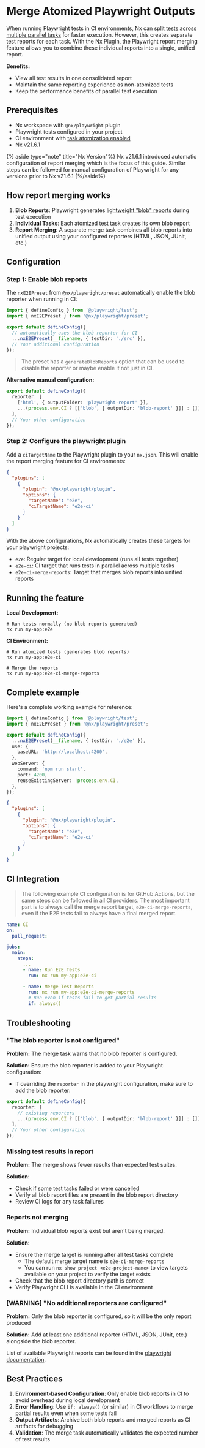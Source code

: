 # Merge Atomized Playwright Outputs

When running Playwright tests in CI environments, Nx can [split tests across multiple parallel tasks](/docs/features/ci-features/split-e2e-tasks) for faster execution.
However, this creates separate test reports for each task.
With the Nx Plugin, the Playwright report merging feature allows you to combine these individual reports into a single, unified report.

**Benefits:**

- View all test results in one consolidated report
- Maintain the same reporting experience as non-atomized tests
- Keep the performance benefits of parallel test execution

## Prerequisites

- Nx workspace with `@nx/playwright` plugin
- Playwright tests configured in your project
- CI environment with [task atomization enabled](/docs/features/ci-features/split-e2e-tasks)
- Nx v21.6.1

{% aside type="note" title="Nx Version"%}
Nx v21.6.1 introduced automatic configuration of report merging which is the focus of this guide.
Similar steps can be followed for manual configuration of Playwright for any versions prior to Nx v21.6.1
{%/aside%}

## How report merging works

1. **Blob Reports**: Playwright generates [lightweight "blob" reports](https://playwright.dev/docs/test-reporters#blob-reporter) during test execution
2. **Individual Tasks**: Each atomized test task creates its own blob report
3. **Report Merging**: A separate merge task combines all blob reports into unified output using your configured reporters (HTML, JSON, JUnit, etc.)

## Configuration

### Step 1: Enable blob reports

The `nxE2EPreset` from `@nx/playwright/preset` automatically enable the blob reporter when running in CI:

```ts {% fileName="playwright.config.ts" %}
import { defineConfig } from '@playwright/test';
import { nxE2EPreset } from '@nx/playwright/preset';

export default defineConfig({
  // automatically uses the blob reporter for CI
  ...nxE2EPreset(__filename, { testDir: './src' }),
  // Your additional configuration
});
```

> The preset has a `generateBlobReports` option that can be used to disable the reporter or maybe enable it not just in CI.

**Alternative manual configuration:**

```ts {% fileName="playwright.config.ts" %}
export default defineConfig({
  reporter: [
    ['html', { outputFolder: 'playwright-report' }],
    ...(process.env.CI ? [['blob', { outputDir: 'blob-report' }]] : []),
  ],
  // Your other configuration
});
```

### Step 2: Configure the playwright plugin

Add a `ciTargetName` to the Playwright plugin to your `nx.json`. This will enable the report merging feature for CI environments:

```json {% fileName="nx.json" %}
{
  "plugins": [
    {
      "plugin": "@nx/playwright/plugin",
      "options": {
        "targetName": "e2e",
        "ciTargetName": "e2e-ci"
      }
    }
  ]
}
```

With the above configurations, Nx automatically creates these targets for your playwright projects:

- `e2e`: Regular target for local development (runs all tests together)
- `e2e-ci`: CI target that runs tests in parallel across multiple tasks
- `e2e-ci-merge-reports`: Target that merges blob reports into unified reports

## Running the feature

**Local Development:**

```shell
# Run tests normally (no blob reports generated)
nx run my-app:e2e
```

**CI Environment:**

```shell
# Run atomized tests (generates blob reports)
nx run my-app:e2e-ci

# Merge the reports
nx run my-app:e2e-ci-merge-reports
```

## Complete example

Here's a complete working example for reference:

```ts {% fileName="playwright.config.ts" %}
import { defineConfig } from '@playwright/test';
import { nxE2EPreset } from '@nx/playwright/preset';

export default defineConfig({
  ...nxE2EPreset(__filename, { testDir: './e2e' }),
  use: {
    baseURL: 'http://localhost:4200',
  },
  webServer: {
    command: 'npm run start',
    port: 4200,
    reuseExistingServer: !process.env.CI,
  },
});
```

```json {% fileName="nx.json" %}
{
  "plugins": [
    {
      "plugin": "@nx/playwright/plugin",
      "options": {
        "targetName": "e2e",
        "ciTargetName": "e2e-ci"
      }
    }
  ]
}
```

## CI Integration

> The following example CI configuration is for GitHub Actions, but the same steps can be followed in all CI providers.
> The most important part is to always call the merge report target, `e2e-ci-merge-reports`, even if the E2E tests fail to always have a final merged report.

```yaml {% fileName=".github/workflows/ci.yaml" %}
name: CI
on:
  pull_request:

jobs:
  main:
    steps:
      ...
      - name: Run E2E Tests
        run: nx run my-app:e2e-ci

      - name: Merge Test Reports
        run: nx run my-app:e2e-ci-merge-reports
        # Run even if tests fail to get partial results
        if: always()
```

## Troubleshooting

### "The blob reporter is not configured"

**Problem:** The merge task warns that no blob reporter is configured.

**Solution:** Ensure the blob reporter is added to your Playwright configuration:

- If overriding the `reporter` in the playwright configuration, make sure to add the blob reporter:

```ts {% fileName="playwright.config.ts" %}
export default defineConfig({
  reporter: [
    // existing reporters
    ...(process.env.CI ? [['blob', { outputDir: 'blob-report' }]] : []),
  ],
  // Your other configuration
});
```

### Missing test results in report

**Problem:** The merge shows fewer results than expected test suites.

**Solution:**

- Check if some test tasks failed or were cancelled
- Verify all blob report files are present in the blob report directory
- Review CI logs for any task failures

### Reports not merging

**Problem:** Individual blob reports exist but aren't being merged.

**Solution:**

- Ensure the merge target is running after all test tasks complete
  - The default merge target name is `e2e-ci-merge-reports`
  - You can run `nx show project <e2e-project-name>` to view targets available on your project to verify the target exists
- Check that the blob report directory path is correct
- Verify Playwright CLI is available in the CI environment

### [WARNING] "No additional reporters are configured"

**Problem:** Only the blob reporter is configured, so it will be the only report produced

**Solution:** Add at least one additional reporter (HTML, JSON, JUnit, etc.) alongside the blob reporter.

List of available Playwright reports can be found in the [playwright documentation](https://playwright.dev/docs/test-reporters).

## Best Practices

1. **Environment-based Configuration**: Only enable blob reports in CI to avoid overhead during local development
2. **Error Handling**: Use `if: always()` (or similar) in CI workflows to merge partial results even when some tests fail
3. **Output Artifacts**: Archive both blob reports and merged reports as CI artifacts for debugging
4. **Validation**: The merge task automatically validates the expected number of test results
